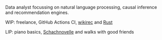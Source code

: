 Data analyst focussing on natural language processing, causal inference and recommendation engines.

WIP: freelance, GitHub Actions CI, [wikirec](https://github.com/andrewtavis/wikirec) and [Rust](https://www.rust-lang.org/)

LIP: piano basics, [Schachnovelle](https://de.wikipedia.org/wiki/Schachnovelle) and walks with good friends
